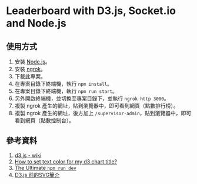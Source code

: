 # Leaderboard with D3.js, Socket.io and Node.js

## 使用方式

1. 安裝 [Node.js](https://nodejs.org/en)。
2. 安裝 [ngrok](https://ngrok.com/download)。
3. 下載此專案。
4. 在專案目錄下終端機，執行 `npm install`。
5. 在專案目錄下終端機，執行 `npm run start`。
6. 另外開啟終端機，並切換至專案目錄下，並執行 `ngrok http 3000`。
7. 複製 ngrok 產生的網址，貼到瀏覽器中，即可看到網頁（點數排行榜）。
8. 複製 ngrok 產生的網址，後方加上 `/supervisor-admin`，貼到瀏覽器中，即可看到網頁（點數控制台）。

## 參考資料

1. [d3.js - wiki](https://github.com/d3/d3/wiki/TW-Home)
2. [How to set text color for my d3 chart title?](https://stackoverflow.com/questions/22523204/how-to-set-text-color-for-my-d3-chart-title)
3. [The Ultimate `npm run dev`](https://dev.to/lukeocodes/enny-stack-the-express-ngrok-and-nodemon-stack-23j)
4. [D3.js 前的SVG簡介](https://ithelp.ithome.com.tw/articles/10157403)
